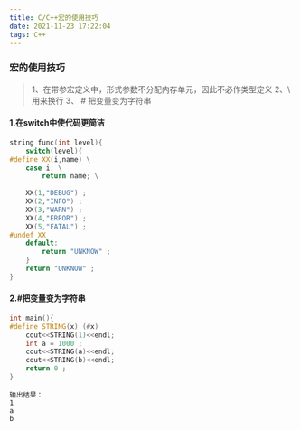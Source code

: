 ```yaml
---
title: C/C++宏的使用技巧 
date: 2021-11-23 17:22:04
tags: C++
---
```



### 宏的使用技巧

> 1、在带参宏定义中，形式参数不分配内存单元，因此不必作类型定义
>2、\ 用来换行
>3、 # 把变量变为字符串



#### 1.在switch中使代码更简洁
```cpp
string func(int level){
	switch(level){
#define XX(i,name) \
	case i: \
		return name; \
		
	XX(1,"DEBUG") ; 
	XX(2,"INFO") ;
	XX(3,"WARN") ;
	XX(4,"ERROR") ;
	XX(5,"FATAL") ;
#undef XX
	default:
		return "UNKNOW" ; 
	}
	return "UNKNOW" ; 
}
```

#### 2.#把变量变为字符串

```cpp
int main(){
#define STRING(x) (#x)
	cout<<STRING(1)<<endl;
	int a = 1000 ; 
	cout<<STRING(a)<<endl; 
	cout<<STRING(b)<<endl;
	return 0 ; 
}
```

```
输出结果：
1
a
b
```


